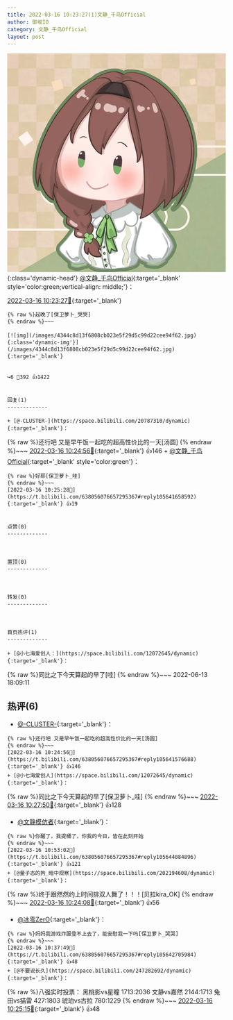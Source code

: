 ```yaml
---
title: 2022-03-16 10:23:27(1)文静_千鸟Official
author: 御坂IO
category: 文静_千鸟Official
layout: post
---
```


![img](/images/ac7482ed1b9a7f203dc68c0c4a77c488a27b108a.jpg){:class='dynamic-head'}
[@文静_千鸟Official](https://space.bilibili.com/667526012/dynamic){:target='_blank' style='color:green;vertical-align: middle;'}：

[2022-03-16 10:23:27🔗](https://t.bilibili.com/638056076657295367){:target='_blank'}

~~~
{% raw %}起晚了[保卫萝卜_哭哭]
{% endraw %}~~~

[![img](/images/4344c8d13f6808cb023e5f29d5c99d22cee94f62.jpg){:class='dynamic-img'}](/images/4344c8d13f6808cb023e5f29d5c99d22cee94f62.jpg){:target='_blank'}


↪️6 💬392 👍1422


回复(1)
-------------

+ [@-CLUSTER-](https://space.bilibili.com/20787310/dynamic){:target='_blank'}：
~~~
{% raw %}还行吧 又是早午饭一起吃的超高性价比的一天[汤圆]
{% endraw %}~~~
[2022-03-16 10:24:56🔗](https://t.bilibili.com/638056076657295367#reply105641576688){:target='_blank'} 👍146
    + [@文静_千鸟Official](https://space.bilibili.com/667526012/dynamic){:target='_blank' style='color:green'}：
~~~
{% raw %}好耶[保卫萝卜_哇]
{% endraw %}~~~
[2022-03-16 10:25:28🔗](https://t.bilibili.com/638056076657295367#reply105641658592){:target='_blank'} 👍19


点赞(0)
-------------



置顶(0)
-------------



转发(0)
-------------



首页热评(1)
-------------

+ [@小七海爱创人：](https://space.bilibili.com/12072645/dynamic){:target='_blank'}：
~~~
{% raw %}同比之下今天算起的早了[哇]
{% endraw %}~~~
2022-06-13 18:09:11


热评(6)
-------------

+ [@-CLUSTER-](https://space.bilibili.com/20787310/dynamic){:target='_blank'}：
~~~
{% raw %}还行吧 又是早午饭一起吃的超高性价比的一天[汤圆]
{% endraw %}~~~
[2022-03-16 10:24:56🔗](https://t.bilibili.com/638056076657295367#reply105641576688){:target='_blank'} 👍146
+ [@小七海爱创人](https://space.bilibili.com/12072645/dynamic){:target='_blank'}：
~~~
{% raw %}同比之下今天算起的早了[保卫萝卜_哇]
{% endraw %}~~~
[2022-03-16 10:27:50🔗](https://t.bilibili.com/638056076657295367#reply105641881712){:target='_blank'} 👍128
+ [@文静模仿者](https://space.bilibili.com/297285769/dynamic){:target='_blank'}：
~~~
{% raw %}你醒了，我提桶了，你我的今日，皆在此刻开始
{% endraw %}~~~
[2022-03-16 10:53:02🔗](https://t.bilibili.com/638056076657295367#reply105644084896){:target='_blank'} 👍121
+ [@量子态的狗_暗中观察](https://space.bilibili.com/202194608/dynamic){:target='_blank'}：
~~~
{% raw %}终于跟然然约上时间排双人舞了！！！[贝拉kira_OK]
{% endraw %}~~~
[2022-03-16 10:24:08🔗](https://t.bilibili.com/638056076657295367#reply105641553904){:target='_blank'} 👍56
+ [@冰零ZerO](https://space.bilibili.com/38716306/dynamic){:target='_blank'}：
~~~
{% raw %}妈妈我游戏炸服登不上去了，能安慰我一下吗[保卫萝卜_哭哭]
{% endraw %}~~~
[2022-03-16 10:37:49🔗](https://t.bilibili.com/638056076657295367#reply105642705984){:target='_blank'} 👍48
+ [@不要说长久](https://space.bilibili.com/247282692/dynamic){:target='_blank'}：
~~~
{% raw %}八强实时投票：
黑桃影vs星瞳 1713:2036
文静vs嘉然 2144:1713
兔田vs猫雷 427:1803
琥珀vs古拉 780:1229
{% endraw %}~~~
[2022-03-16 10:25:15🔗](https://t.bilibili.com/638056076657295367#reply105641725904){:target='_blank'} 👍48



